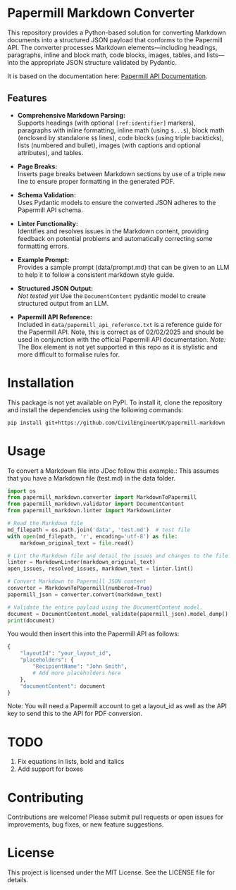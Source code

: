 # Papermill Markdown Converter

This repository provides a Python-based solution for converting Markdown documents into a structured JSON payload that conforms to the Papermill API. The converter processes Markdown elements—including headings, paragraphs, inline and block math, code blocks, images, tables, and lists—into the appropriate JSON structure validated by Pydantic.

It is based on the documentation here: [Papermill API Documentation](https://docs.papermill.io/).

## Features

- **Comprehensive Markdown Parsing:**  
  Supports headings (with optional `[ref:identifier]` markers), paragraphs with inline formatting, inline math (using `$...$`), block math (enclosed by standalone `$$` lines), code blocks (using triple backticks), lists (numbered and bullet), images (with captions and optional attributes), and tables.
  
- **Page Breaks:**  
  Inserts page breaks between Markdown sections by use of a triple new line to ensure proper formatting in the generated PDF.

- **Schema Validation:**  
  Uses Pydantic models to ensure the converted JSON adheres to the Papermill API schema.

- **Linter Functionality:**  
  Identifies and resolves issues in the Markdown content, providing feedback on potential problems and automatically correcting some formatting errors.

- **Example Prompt:**  
  Provides a sample prompt (data/prompt.md) that can be given to an LLM to help it to follow a consistent markdown style guide.

- **Structured JSON Output:**  
  *Not tested yet* Use the `DocumentContent` pydantic model to create structured output from an LLM.

- **Papermill API Reference:**  
  Included in `data/papermill_api_reference.txt` is a reference guide for the Papermill API. Note, this is correct as of 02/02/2025 and should be used in conjunction with the official Papermill API documentation.
  *Note:* The Box element is not yet supported in this repo as it is stylistic and more difficult to formalise rules for.

# Installation 

This package is not yet available on PyPI. To install it, clone the repository and install the dependencies using the following commands:

```bash
pip install git+https://github.com/CivilEngineerUK/papermill-markdown
````

# Usage

To convert a Markdown file into JDoc follow this example.:
This assumes that you have a Markdown file (test.md) in the data folder.

```python
import os
from papermill_markdown.converter import MarkdownToPapermill
from papermill_markdown.validator import DocumentContent
from papermill_markdown.linter import MarkdownLinter

# Read the Markdown file
md_filepath = os.path.join('data', 'test.md')  # test file
with open(md_filepath, 'r', encoding='utf-8') as file:
    markdown_original_text = file.read()

# Lint the Markdown file and detail the issues and changes to the file
linter = MarkdownLinter(markdown_original_text)
open_issues, resolved_issues, markdown_text = linter.lint()

# Convert Markdown to Papermill JSON content
converter = MarkdownToPapermill(numbered=True)
papermill_json = converter.convert(markdown_text)

# Validate the entire payload using the DocumentContent model.
document = DocumentContent.model_validate(papermill_json).model_dump()
print(document)
```

You would then insert this into the Papermill API as follows:

```python
{
    "layoutId": "your_layout_id",
    "placeholders": {
        "RecipientName": "John Smith",
        # Add more placeholders here
    },
    "documentContent": document
}
```

Note: You will need a Papermill account to get a layout_id as well as the API key to send this to the API for PDF conversion.


# TODO

1. Fix equations in lists, bold and italics
2. Add support for boxes

# Contributing

Contributions are welcome! Please submit pull requests or open issues for improvements, bug fixes, or new feature suggestions.

# License

This project is licensed under the MIT License. See the LICENSE file for details.